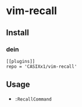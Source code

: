 # vim-recall

## Install
### dein

```
[[plugins]]
repo = 'CASIXx1/vim-recall'
```

## Usage

- `:RecallCommand`
